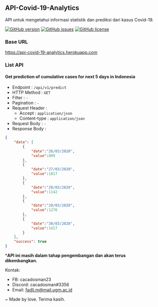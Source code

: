## API-Covid-19-Analytics
API untuk mengetahui informasi statistik dan prediksi dari kasus Covid-19.

[![GitHub version](https://img.shields.io/badge/version-1.0.0-yellow.svg)](https://github.com/cacadosman/API-Covid-19-Analytics/)
[![GitHub issues](https://img.shields.io/github/issues/cacadosman/api-covid-19-analytics)](https://github.com/cacadosman/API-Covid-19-Analytics/issues)
[![GitHub license](https://img.shields.io/badge/license-MIT-red.svg)](https://github.com/cacadosman/API-Covid-19-Analytics/blob/master/LICENSE)

### Base URL
https://api-covid-19-analytics.herokuapp.com

### List API

#### Get prediction of cumulative cases for next 5 days in Indonesia
- Endpoint : `/api/v1/predict` <br>
- HTTP Method : `GET` <br>
- Filter : `-`
- Pagination : `-`
- Request Header :
    - Accept : `application/json`
    - Content-type : `application/json`
- Request Body : `-`
- Response Body : <br>
```json
{
    "data": [
        {
            "date":"26/03/2020",
            "value":899
        },
        {
            "date":"27/03/2020",
            "value":1017
        },
        {
            "date":"28/03/2020",
            "value":1142
        },
        {
            "date":"29/03/2020",
            "value":1276
        },
        {
            "date":"30/03/2020",
            "value":1417
        }
    ],
    "success": true
}
```

***API ini masih dalam tahap pengembangan dan akan terus dikembangkan.**

Kontak:
- FB: cacadosman23
- Discord: cacadosman#3356
- Email: fadli.m@mail.ugm.ac.id


~ Made by love.
Terima kasih.
